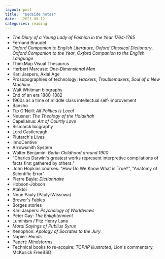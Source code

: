 ```yaml
---
layout: post
title:  "Bedside notes"
date:   2021-09-12
categories: reading
---
```


* _The Diary of a Young Lady of Fashion in the Year 1764-1765_
* Fernand Braudel
* _Oxford Companion to English Literature_, _Oxford Classical Dictionary_, _Oxford Companion to the Year_, _Oxford Companion to the English Language_
* ThinkMap Visual Thesaurus
* Herbert Marcuse: _One-Dimensional Man_
* Karl Jaspers, Axial Age
* Prosopographies of technology: _Hackers_, _Troublemakers_, _Soul of a New Machine_
* Walt Whitman biography
* End of an era 1880-1882
* 1960s as a time of middle class intellectual self-improvement
* Bansho
* Tip O'Neill: _All Politics is Local_
* Neusner: _The Theology of the Halakhah_
* Capellanus: _Art of Courtly Love_
* Bismarck biography
* Lord Castlereagh
* Plutarch's Lives
* InnoCentive
* Arrowsmith System
* Walter Benjamin: _Berlin Childhood around 1900_
* "Charles Darwin's greatest works represent interpretive compilations of facts first gathered by others."
* John Hopkins courses: "How Do We Know What is True?", "Anatomy of Scientific Error"
* Pierre Bayle: _Dictionnaire_
* Hobson-Jobson
* Ataktoi
* Neue Pauly (Pauly-Wissowa)
* Brewer's Fables
* Borges stories
* Karl Jaspers: _Psychology of Worldviews_
* Peter Gay: _The Enlightenment_
* Luminism / Fitz Henry Lane
* _Moral Sayings of Publius Syrus_
* Xenophon: _Apology of Socrates to the Jury_
* Napier: _Hands_
* Papert: _Mindstorms_
* Technical books to re-acquire: _TCP/IP Illustrated_, Lion's commentary, McKusick FreeBSD